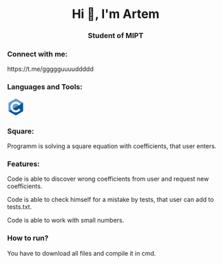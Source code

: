 <h1 align="center">Hi 👋, I'm Artem</h1>
<h3 align="center">Student of MIPT</h3>

<h3 align="left">Connect with me:</h3>
<p align="left">https://t.me/ggggguuuuddddd
</p>

<h3 align="left">Languages and Tools:</h3>
<p align="left"> <a href="https://www.cprogramming.com/" target="_blank" rel="noreferrer"> <img src="https://raw.githubusercontent.com/devicons/devicon/master/icons/c/c-original.svg" alt="c" width="40" height="40"/> </a> </p>

<h3 align="left">Square:</h3>
<p align="left">Programm is solving a square equation with coefficients, that user enters.</p>

<h3 align="left">Features:</h3>
<p align="left"> Code is able to discover wrong coefficients from user and request new coefficients.

<p align="left"> Code is able to check himself for a mistake by tests, that user can add to tests.txt.

<p align="left">Code is able to work with small numbers.</p>

<h3 align="left">How to run?</h3>
<p align="left"> You have to download all files and compile it in cmd.</p>




